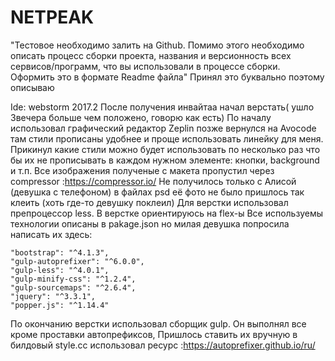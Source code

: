 # NETPEAK
"Тестовое необходимо залить на Github. Помимо этого необходимо описать процесс сборки проекта, названия и версионность всех сервисов/программ, что вы использовали в процессе сборки. Оформить это в формате Readme файла"
 Принял это буквально поэтому описываю
 
 Ide: webstorm 2017.2
 После получения инвайтаа начал верстать( ушло 3вечера больше чем положено, говорю как есть)
 По началу использовал графический редактор Zeplin  позже вернулся на Avocode там стили прописаны удобнее и проще
 использовать линейку для меня.
 Прикинул какие стили можно будет использовать по несколько раз что бы их не прописывать
 в каждом нужном элементе: кнопки, background  и т.п.
 Все изображения полученые с макета пропустил через compressor :https://compressor.io/ 
 Не получилось только с Алисой (девушка с телефоном)  в файлах psd её фото не было пришлось так клеить (хоть где-то девушку поклеил)
 Для верстки использовал препроцессор less.  В верстке ориентируюсь на flex-ы
 Все используемы технологии описаны в pakage.json  но милая девушка попросила написать их здесь:

    "bootstrap": "^4.1.3",
    "gulp-autoprefixer": "^6.0.0",
    "gulp-less": "^4.0.1",
    "gulp-minify-css": "^1.2.4",
    "gulp-sourcemaps": "^2.6.4",
    "jquery": "^3.3.1",
    "popper.js": "^1.14.4"
 
 По окончанию верстки использовал сборщик gulp. Он выполнял все кроме проставки автопрефиксов, Пришлось ставить их вручную в билдовый style.cc  использовал ресурс :https://autoprefixer.github.io/ru/

    
